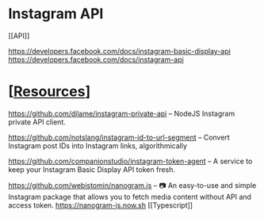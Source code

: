 # Instagram API

[[API]]

https://developers.facebook.com/docs/instagram-basic-display-api
https://developers.facebook.com/docs/instagram-api

# [[Resources]]

https://github.com/dilame/instagram-private-api – NodeJS Instagram private API client.

https://github.com/notslang/instagram-id-to-url-segment – Convert Instagram post IDs into Instagram links, algorithmically

https://github.com/companionstudio/instagram-token-agent – A service to keep your Instagram Basic Display API token fresh.

https://github.com/webistomin/nanogram.js – 📷 An easy-to-use and simple Instagram package that allows you to fetch media content without API and access token. https://nanogram-js.now.sh [[Typescript]]

[//begin]: # "Autogenerated link references for markdown compatibility"
[Resources]: ../../../___pages/notes/resources "Resources"
[//end]: # "Autogenerated link references"